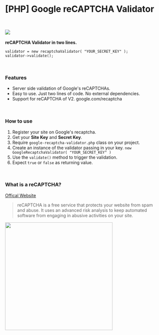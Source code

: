# [PHP] Google reCAPTCHA  Validator

&nbsp;&nbsp;&nbsp;&nbsp;

![](http://treeindev.net/img/assets/github-md/google-recatcha-validator.jpg)
&nbsp;&nbsp;&nbsp;&nbsp;

**reCAPTCHA Validator in two lines.**

    validator = new recaptchaValidator( "YOUR_SECRET_KEY" );
	validator->validate();

&nbsp;&nbsp;&nbsp;&nbsp;
### Features

- Server side validation of Google's reCAPTCHAs.
- Easy to use. Just two lines of code. No external dependencies.
- Support for reCAPTCHA of V2.
google.com/recaptcha

&nbsp;&nbsp;&nbsp;&nbsp;
### How to use
1. Register your site on Google's recaptcha.
1. Get your **Site Key** and **Secret Key**.
1. Require `google-recaptcha-validator.php` class on your project.
1. Create an instance of the validator passing in your key.
`new GoogleRecaptchaValidator( "YOUR_SECRET_KEY" )`
1. Use the `validate()` method to trigger the validation.
1. Expect `true` or `false`  as returning value.

&nbsp;&nbsp;&nbsp;&nbsp;
### What is a reCAPTCHA?

[Offical Website](https://google.com/recaptcha)

> reCAPTCHA is a free service that protects your website from spam and abuse. It uses an advanced risk analysis to keep automated software from engaging in abusive activities on your site.

<img src="https://developers.google.com/recaptcha/images/newCaptchaAnchor.gif" width="350">